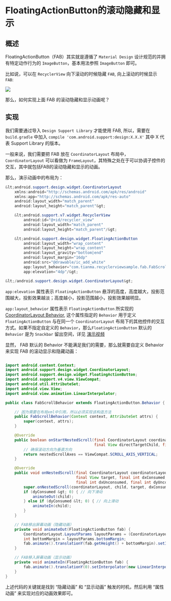 
        
# FloatingActionButton的滚动隐藏和显示


## 概述

FloatingActionButton（FAB）其实就是遵循了 `Material Design` 设计规范的并拥有特定动作行为的 `ImageButton`，基本用法参照 `ImageButton` 即可。

比如说，可以在 `RecyclerView` 向下滚动的时候隐藏 `FAB`, 向上滚动的时候显示 `FAB`:<br>


![](https://upload-images.jianshu.io/upload_images/448665-e1519fa4b969dc4f.gif?imageMogr2/auto-orient/strip%7CimageView2/2/w/319/format/webp)

那么，如何实现上面 FAB 的滚动隐藏和显示动画呢？

## 实现

我们需要通过导入 `Design Support Library` 才能使用 FAB, 所以，需要在 `build.gradle` 中加入 `compile 'com.android.support:design:X.X.X'` 其中 X 代表 Support Library 的版本。

一般来说，我们需要把 FAB 放在 `CoordinatorLayout` 布局中， `CoordinatorLayout` 可以看做为 `FrameLayout`，其特殊之处在于可以协调子控件的交互，其中就包括FAB的滚动隐藏和显示的动画。

那么，演示动画中的布局为：

```java
&lt;android.support.design.widget.CoordinatorLayout
    xmlns:android="http://schemas.android.com/apk/res/android"
    xmlns:app="http://schemas.android.com/apk/res-auto"
    android:layout_width="match_parent"
    android:layout_height="match_parent"&gt;

    &lt;android.support.v7.widget.RecyclerView
        android:id="@+id/recycler_view"
        android:layout_width="match_parent"
        android:layout_height="match_parent"/&gt;

    &lt;android.support.design.widget.FloatingActionButton
        android:layout_width="wrap_content"
        android:layout_height="wrap_content"
        android:layout_gravity="bottom|end"
        android:layout_margin="16dp"
        android:src="@drawable/ic_add_white"
        app:layout_behavior="com.tianma.recyclerviewsample.fab.FabScrollBehavior"
        app:elevation="4dp"/&gt;

&lt;/android.support.design.widget.CoordinatorLayout&gt;

```

`app:elevation` 属性表示 `FloatingActionButton` 悬浮的高度，高度越大，投影范围越大，投影效果越淡；高度越小，投影范围越小，投影效果越明显。

`app:layout_behavior` 属性表示 `FloatingActionButton` 所实现的 [CoordinatorLayout Behavior](https://link.jianshu.com?t=https://developer.android.com/reference/android/support/design/widget/CoordinatorLayout.Behavior.html), 这个属性指定的 `Behavior` 用于定义 `FloatingActionButton` 与在同一个 `CoordinatorLayout` 布局下的其他控件的交互方式。如果不指定自定义的 `Behavior`，那么`FloatingActionButton` 默认的 `Behavior` 是为 `Snackbar` 留出空间，详见 [演示视频](https://link.jianshu.com?t=http://omx3hkcsx.bkt.clouddn.com/static/media/fab_default_behavior.webm)

显然， FAB 默认的 Behavior 不能满足我们的需要，那么就需要自定义 Behavior 来实现 FAB 的滚动显示和隐藏动画：

```java

import android.content.Context;
import android.support.design.widget.CoordinatorLayout;
import android.support.design.widget.FloatingActionButton;
import android.support.v4.view.ViewCompat;
import android.util.AttributeSet;
import android.view.View;
import android.view.animation.LinearInterpolator;

public class FabScrollBehavior extends FloatingActionButton.Behavior {

    // 因为需要在布局xml中引用，所以必须实现该构造方法
    public FabScrollBehavior(Context context, AttributeSet attrs) {
        super(context, attrs);
    }

    @Override
    public boolean onStartNestedScroll(final CoordinatorLayout coordinatorLayout, final FloatingActionButton child,
                                       final View directTargetChild, final View target, final int nestedScrollAxes) {
        // 确保滚动方向为垂直方向
        return nestedScrollAxes == ViewCompat.SCROLL_AXIS_VERTICAL;
    }

    @Override
    public void onNestedScroll(final CoordinatorLayout coordinatorLayout, final FloatingActionButton child,
                               final View target, final int dxConsumed, final int dyConsumed,
                               final int dxUnconsumed, final int dyUnconsumed) {
        super.onNestedScroll(coordinatorLayout, child, target, dxConsumed, dyConsumed, dxUnconsumed, dyUnconsumed);
        if (dyConsumed &gt; 0) { // 向下滑动
            animateOut(child);
        } else if (dyConsumed &lt; 0) { // 向上滑动
            animateIn(child);
        }
    }

    // FAB移出屏幕动画（隐藏动画）
    private void animateOut(FloatingActionButton fab) {
        CoordinatorLayout.LayoutParams layoutParams = (CoordinatorLayout.LayoutParams) fab.getLayoutParams();
        int bottomMargin = layoutParams.bottomMargin;
        fab.animate().translationY(fab.getHeight() + bottomMargin).setInterpolator(new LinearInterpolator()).start();
    }

    // FAB移入屏幕动画（显示动画）
    private void animateIn(FloatingActionButton fab) {
        fab.animate().translationY(0).setInterpolator(new LinearInterpolator()).start();
    }
}

```

上述代码的关键就是找到 “隐藏动画” 和 “显示动画” 触发的时机，然后利用 “属性动画” 来实现对应的动画效果即可。
